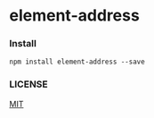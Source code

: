 # element-address

### Install
````
npm install element-address --save
````

### LICENSE
[MIT](https://en.wikipedia.org/wiki/MIT_License)